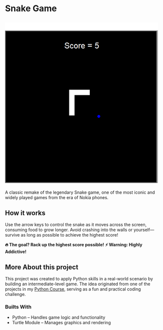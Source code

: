 # Snake Game

## ![Game Preview](./preview.png)

A classic remake of the legendary Snake game, one of the most iconic and widely played games from the era of Nokia phones.

## How it works

Use the arrow keys to control the snake as it moves across the screen, consuming food to grow longer. Avoid crashing into the walls or yourself—survive as long as possible to achieve the highest score!

**🔥 The goal? Rack up the highest score possible!**
**⚡ Warning: Highly Addictive!**

## More About this project

This project was created to apply Python skills in a real-world scenario by building an intermediate-level game. The idea originated from one of the projects in my [Python Course](https://www.udemy.com/course/100-days-of-code/), serving as a fun and practical coding challenge.

### Builts With

- Python – Handles game logic and functionality
- Turtle Module – Manages graphics and rendering
